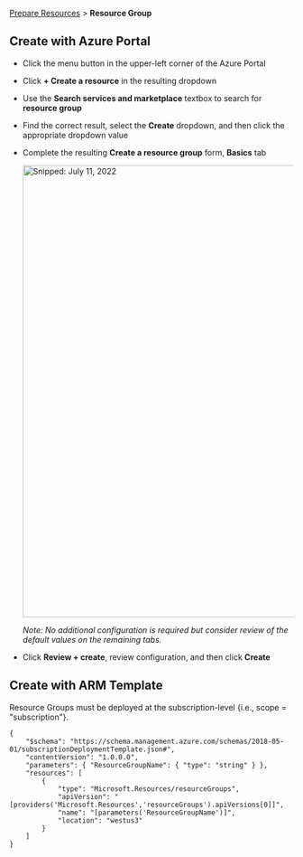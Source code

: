 [Prepare Resources](PrepareResources.md) > **Resource Group**

## Create with Azure Portal

* Click the menu button in the upper-left corner of the Azure Portal
* Click **+ Create a resource** in the resulting dropdown
* Use the **Search services and marketplace** textbox to search for **resource group**
* Find the correct result, select the **Create** dropdown, and then click the appropriate dropdown value
* Complete the resulting **Create a resource group** form, **Basics** tab

  <img src="https://user-images.githubusercontent.com/44923999/178361671-5564b3a2-8297-4f72-a3dd-878cb75f2f7e.png" width="800" title="Snipped: July 11, 2022" />

  _Note: No additional configuration is required but consider review of the default values on the remaining tabs._

* Click **Review + create**, review configuration, and then click **Create**

## Create with ARM Template

Resource Groups must be deployed at the subscription-level {i.e., scope = "subscription"}.

```
{
    "$schema": "https://schema.management.azure.com/schemas/2018-05-01/subscriptionDeploymentTemplate.json#",
    "contentVersion": "1.0.0.0",
    "parameters": { "ResourceGroupName": { "type": "string" } },
    "resources": [
        {
            "type": "Microsoft.Resources/resourceGroups",
            "apiVersion": "[providers('Microsoft.Resources','resourceGroups').apiVersions[0]]",
            "name": "[parameters('ResourceGroupName')]",
            "location": "westus3"
        }
    ]
}
